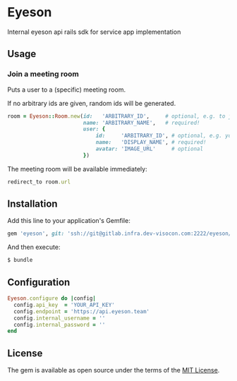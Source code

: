 # Eyeson
Internal eyeson api rails sdk for service app implementation

## Usage

### Join a meeting room

Puts a user to a (specific) meeting room.

If no arbitrary ids are given, random ids will be generated.

```ruby
room = Eyeson::Room.new(id:   'ARBITRARY_ID',     # optional, e.g. to join a specific room
                        name: 'ARBITRARY_NAME',   # required!
                        user: {
                        	id:     'ARBITRARY_ID', # optional, e.g. your internal user_id
                        	name:   'DISPLAY_NAME', # required!
                        	avatar: 'IMAGE_URL'     # optional
                        })
```

The meeting room will be available immediately:

```ruby
redirect_to room.url
```

## Installation
Add this line to your application's Gemfile:

```ruby
gem 'eyeson', git: 'ssh://git@gitlab.infra.dev-visocon.com:2222/eyeson/eyeson-gem.git'
```

And then execute:
```bash
$ bundle
```

## Configuration
```ruby
Eyeson.configure do |config|
  config.api_key  = 'YOUR_API_KEY'
  config.endpoint = 'https://api.eyeson.team'
  config.internal_username = ''
  config.internal_password = ''
end
```

## License
The gem is available as open source under the terms of the [MIT License](http://opensource.org/licenses/MIT).
